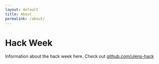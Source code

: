 ```yaml
---
layout: default
title: About
permalink: /about/
---
```


# Hack Week
Information about the hack week here. Check out [github.com/ulens-hack](https://github.com/ulens-hack/)

